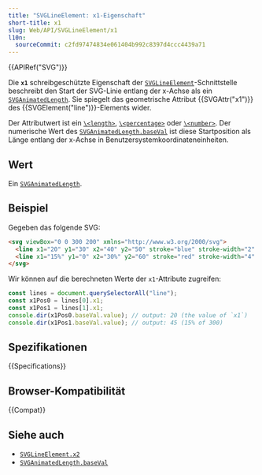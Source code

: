 ```yaml
---
title: "SVGLineElement: x1-Eigenschaft"
short-title: x1
slug: Web/API/SVGLineElement/x1
l10n:
  sourceCommit: c2fd97474834e061404b992c8397d4ccc4439a71
---
```


{{APIRef("SVG")}}

Die **`x1`** schreibgeschützte Eigenschaft der [`SVGLineElement`](/de/docs/Web/API/SVGLineElement)-Schnittstelle beschreibt den Start der SVG-Linie entlang der x-Achse als ein [`SVGAnimatedLength`](/de/docs/Web/API/SVGAnimatedLength). Sie spiegelt das geometrische Attribut {{SVGAttr("x1")}} des {{SVGElement("line")}}-Elements wider.

Der Attributwert ist ein [`\<length>`](/de/docs/Web/SVG/Guides/Content_type#length), [`\<percentage>`](/de/docs/Web/SVG/Guides/Content_type#percentage) oder [`\<number>`](/de/docs/Web/SVG/Guides/Content_type#number). Der numerische Wert des [`SVGAnimatedLength.baseVal`](/de/docs/Web/API/SVGAnimatedLength/baseVal) ist diese Startposition als Länge entlang der x-Achse in Benutzersystemkoordinateneinheiten.

## Wert

Ein [`SVGAnimatedLength`](/de/docs/Web/API/SVGAnimatedLength).

## Beispiel

Gegeben das folgende SVG:

```html
<svg viewBox="0 0 300 200" xmlns="http://www.w3.org/2000/svg">
  <line x1="20" y1="30" x2="40" y2="50" stroke="blue" stroke-width="2" />
  <line x1="15%" y1="0" x2="30%" y2="60" stroke="red" stroke-width="4" />
</svg>
```

Wir können auf die berechneten Werte der `x1`-Attribute zugreifen:

```js
const lines = document.querySelectorAll("line");
const x1Pos0 = lines[0].x1;
const x1Pos1 = lines[1].x1;
console.dir(x1Pos0.baseVal.value); // output: 20 (the value of `x1`)
console.dir(x1Pos1.baseVal.value); // output: 45 (15% of 300)
```

## Spezifikationen

{{Specifications}}

## Browser-Kompatibilität

{{Compat}}

## Siehe auch

- [`SVGLineElement.x2`](/de/docs/Web/API/SVGLineElement/x2)
- [`SVGAnimatedLength.baseVal`](/de/docs/Web/API/SVGAnimatedLength/baseVal)
